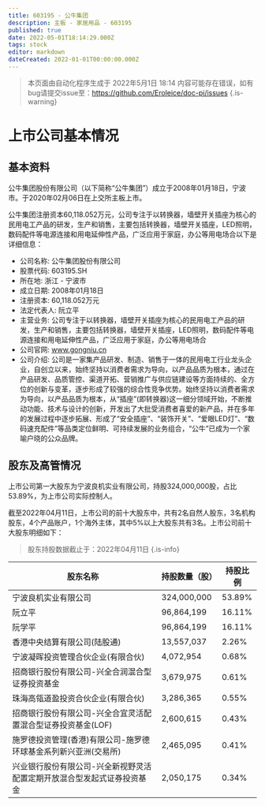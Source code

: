 ```yaml
---
title: 603195 - 公牛集团
description: 主板 - 家居用品 - 603195
published: true
date: 2022-05-01T18:14:29.000Z
tags: stock
editor: markdown
dateCreated: 2022-01-01T00:00:00.000Z
---
```


> 本页面由自动化程序生成于 2022年5月1日 18:14
> 内容可能存在错误，如有bug请提交issue至：https://github.com/Eroleice/doc-pi/issues
{.is-warning}

# 上市公司基本情况

## 基本资料

公牛集团股份有限公司（以下简称“公牛集团”）成立于2008年01月18日，宁波市。于2020年02月06日在上交所主板上市。

公牛集团注册资本60,118.052万元，公司专注于以转换器，墙壁开关插座为核心的民用电工产品的研发，生产和销售，主要包括转换器，墙壁开关插座，LED照明，数码配件等电源连接和用电延伸性产品，广泛应用于家庭，办公等用电场合以下是详细信息：

- 公司名称: 公牛集团股份有限公司
- 股票代码: 603195.SH
- 所在地: 浙江 - 宁波市
- 成立日期: 2008年01月18日
- 注册资本: 60,118.052万元
- 法定代表人: 阮立平
- 主营业务: 公司专注于以转换器，墙壁开关插座为核心的民用电工产品的研发，生产和销售，主要包括转换器，墙壁开关插座，LED照明，数码配件等电源连接和用电延伸性产品，广泛应用于家庭，办公等用电场合
- 公司官网: www.gongniu.cn
- 公司介绍: 公司是一家集产品研发、制造、销售于一体的民用电工行业龙头企业，自创立以来，始终坚持以消费者需求为导向，以产品品质为根本，通过在产品研发、品质管控、渠道开拓、营销推广与供应链建设等方面持续的、全方位的创新与变革，逐步形成了较强的综合性竞争优势。始终坚持以消费者需求为导向，以产品品质为根本，从“插座”(即转换器)这一细分领域开始，不断推动功能、技术与设计的创新，开发出了大批受消费者喜爱的新产品，并在多年的发展过程中逐步拓展、形成了“安全插座”、“装饰开关”、“爱眼LED灯”、“数码速充配件”等品类定位鲜明、可持续发展的业务组合，“公牛”已成为一个家喻户晓的公众品牌。


## 股东及高管情况

上市公司第一大股东为宁波良机实业有限公司，持股324,000,000股，占比53.89%，为上市公司实际控制人。

截至2022年04月11日，上市公司的前十大股东中，共有2名自然人股东，3名机构股东，4个产品账户，1个海外主体，其中5%以上大股东共有3名。上市公司前十大股东明细如下：

> 股东持股数据截止于：2022年04月11日
{.is-info}

| 股东名称 | 持股数量（股） | 持股比例 |
| --- | --- | --- |
| 宁波良机实业有限公司 | 324,000,000 | 53.89% |
| 阮立平 | 96,864,199 | 16.11% |
| 阮学平 | 96,864,199 | 16.11% |
| 香港中央结算有限公司(陆股通) | 13,557,037 | 2.26% |
| 宁波凝晖投资管理合伙企业(有限合伙) | 4,072,954 | 0.68% |
| 招商银行股份有限公司-兴全合润混合型证券投资基金 | 3,679,975 | 0.61% |
| 珠海高瓴道盈投资合伙企业(有限合伙) | 3,286,365 | 0.55% |
| 招商银行股份有限公司-兴全合宜灵活配置混合型证券投资基金(LOF) | 2,600,615 | 0.43% |
| 施罗德投资管理(香港)有限公司-施罗德环球基金系列新兴亚洲(交易所) | 2,465,095 | 0.41% |
| 兴业银行股份有限公司-兴全新视野灵活配置定期开放混合型发起式证券投资基金 | 2,050,175 | 0.34% |




